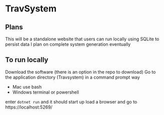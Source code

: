 # TravSystem
## Plans
This will be a standalone website that users can run locally using SQLite to persist data
I plan on complete system generation eventually

## To run locally
Download the software (there is an option in the repo to download)
Go to the application directory (Travsystem) in a command prompt way
 - Mac use bash
 - Windows terminal or powershell
   
enter `dotnet run` and it should start up
load a browser and go to https://localhost:5269/
